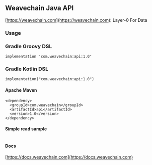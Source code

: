 ## Weavechain Java API
[https://weavechain.com](https://weavechain.com): Layer-0 For Data


### Usage

### Gradle Groovy DSL
```
implementation 'com.weavechain:api:1.0'
```

### Gradle Kotlin DSL

```
implementation("com.weavechain:api:1.0")
```

#### Apache Maven

```
<dependency>
  <groupId>com.weavechain</groupId>
  <artifactId>api</artifactId>
  <version>1.0</version>
</dependency>
```


#### Simple read sample

```java
```

#### Docs

[https://docs.weavechain.com](https://docs.weavechain.com)